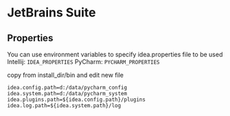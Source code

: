 # JetBrains Suite #

## Properties ##
You can use environment variables to specify idea.properties file to be used
Intellij: ``IDEA_PROPERTIES``
PyCharm: ``PYCHARM_PROPERTIES``

copy from install_dir/bin and edit new file
```
idea.config.path=d:/data/pycharm_config
idea.system.path=d:/data/pycharm_system
idea.plugins.path=${idea.config.path}/plugins
idea.log.path=${idea.system.path}/log
```
